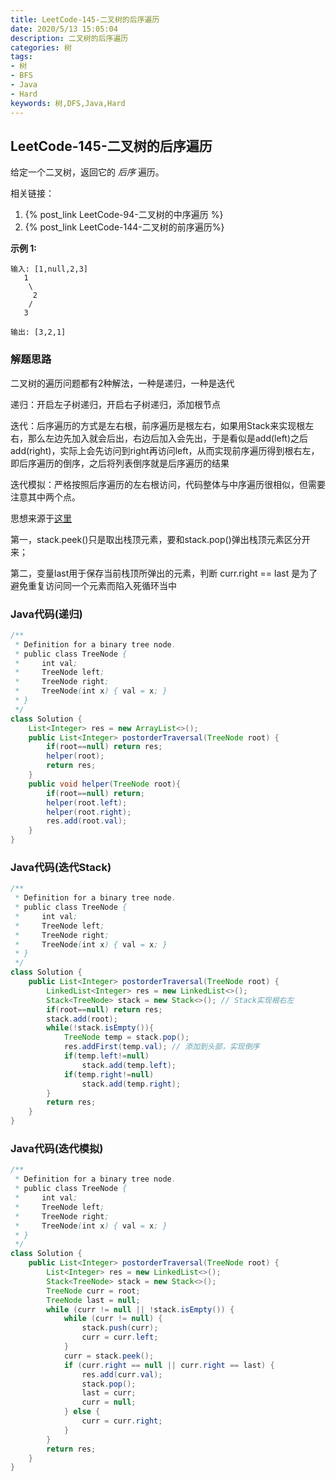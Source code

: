 ```yaml
---
title: LeetCode-145-二叉树的后序遍历
date: 2020/5/13 15:05:04
description: 二叉树的后序遍历
categories: 树
tags: 
- 树
- BFS
- Java
- Hard
keywords: 树,DFS,Java,Hard
---
```


## LeetCode-145-二叉树的后序遍历

给定一个二叉树，返回它的 *后序* 遍历。

相关链接：

1. {% post_link LeetCode-94-二叉树的中序遍历 %}
2. {% post_link LeetCode-144-二叉树的前序遍历%}

<!--more-->

**示例 1:**

```
输入: [1,null,2,3]  
   1
    \
     2
    /
   3 

输出: [3,2,1]
```

### 解题思路

二叉树的遍历问题都有2种解法，一种是递归，一种是迭代

递归：开启左子树递归，开启右子树递归，添加根节点

迭代：后序遍历的方式是左右根，前序遍历是根左右，如果用Stack来实现根左右，那么左边先加入就会后出，右边后加入会先出，于是看似是add(left)之后add(right)，实际上会先访问到right再访问left，从而实现前序遍历得到根右左，即后序遍历的倒序，之后将列表倒序就是后序遍历的结果

迭代模拟：严格按照后序遍历的左右根访问，代码整体与中序遍历很相似，但需要注意其中两个点。

思想来源于[这里](https://leetcode-cn.com/problems/binary-tree-postorder-traversal/solution/di-gui-die-dai-qu-qiao-san-chong-fang-fa-quan-jie-/)

第一，stack.peek()只是取出栈顶元素，要和stack.pop()弹出栈顶元素区分开来；

第二，变量last用于保存当前栈顶所弹出的元素，判断 curr.right == last 是为了避免重复访问同一个元素而陷入死循环当中

### Java代码(递归)

```java
/**
 * Definition for a binary tree node.
 * public class TreeNode {
 *     int val;
 *     TreeNode left;
 *     TreeNode right;
 *     TreeNode(int x) { val = x; }
 * }
 */
class Solution {
    List<Integer> res = new ArrayList<>();
    public List<Integer> postorderTraversal(TreeNode root) {
        if(root==null) return res;
        helper(root);
        return res;
    }
    public void helper(TreeNode root){
        if(root==null) return;
        helper(root.left);
        helper(root.right);
        res.add(root.val);
    }
}
```

### Java代码(迭代Stack)

```java
/**
 * Definition for a binary tree node.
 * public class TreeNode {
 *     int val;
 *     TreeNode left;
 *     TreeNode right;
 *     TreeNode(int x) { val = x; }
 * }
 */
class Solution {
    public List<Integer> postorderTraversal(TreeNode root) {
        LinkedList<Integer> res = new LinkedList<>();
        Stack<TreeNode> stack = new Stack<>(); // Stack实现根右左
        if(root==null) return res;
        stack.add(root);
        while(!stack.isEmpty()){
            TreeNode temp = stack.pop();
            res.addFirst(temp.val); // 添加到头部，实现倒序
            if(temp.left!=null)
                stack.add(temp.left);
            if(temp.right!=null)
                stack.add(temp.right);
        }
        return res;
    }
}
```

### Java代码(迭代模拟)

```java
/**
 * Definition for a binary tree node.
 * public class TreeNode {
 *     int val;
 *     TreeNode left;
 *     TreeNode right;
 *     TreeNode(int x) { val = x; }
 * }
 */
class Solution {
    public List<Integer> postorderTraversal(TreeNode root) {
        List<Integer> res = new LinkedList<>();
        Stack<TreeNode> stack = new Stack<>();
        TreeNode curr = root;
        TreeNode last = null;
        while (curr != null || !stack.isEmpty()) {
            while (curr != null) {
                stack.push(curr);
                curr = curr.left;
            }
            curr = stack.peek();
            if (curr.right == null || curr.right == last) {
                res.add(curr.val);
                stack.pop();
                last = curr;
                curr = null;
            } else {
                curr = curr.right;
            }
        }
        return res;
    }
}
```